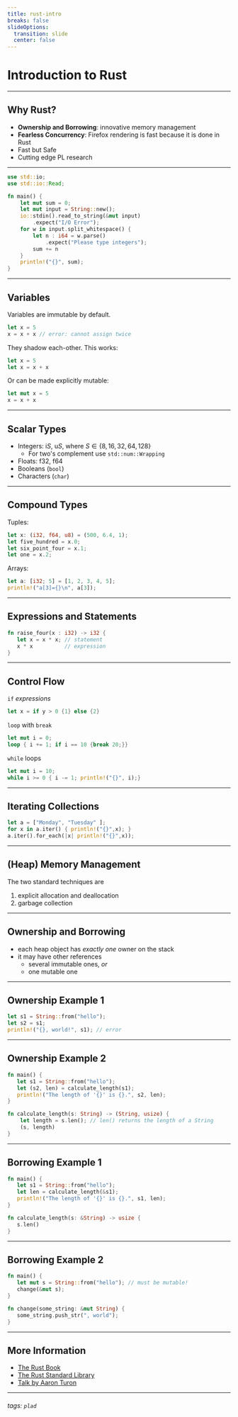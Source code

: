 ```yaml
---
title: rust-intro
breaks: false
slideOptions:
  transition: slide
  center: false
---
```


# Introduction to Rust

---

## Why Rust?

 * **Ownership and Borrowing**: innovative memory management
 * **Fearless Concurrency**: Firefox rendering is fast because it is done in Rust
 * Fast but Safe
 * Cutting edge PL research

---

``` Rust
use std::io;
use std::io::Read;

fn main() {
    let mut sum = 0;
    let mut input = String::new();
    io::stdin().read_to_string(&mut input)
        .expect("I/O Error");
    for w in input.split_whitespace() {
        let n : i64 = w.parse()
            .expect("Please type integers");
        sum += n
    }
    println!("{}", sum);
}
```

---

## Variables

Variables are immutable by default.

``` Rust
let x = 5
x = x + x // error: cannot assign twice
```

They shadow each-other. This works:
``` Rust
let x = 5
let x = x + x
```

Or can be made explicitly mutable:
``` Rust
let mut x = 5
x = x + x
```

---

## Scalar Types

 * Integers: i$S$, u$S$, where $S\in\{8,16,32,64,128\}$
     * For two's complement use `std::num::Wrapping`
 * Floats: f32, f64
 * Booleans (`bool`)
 * Characters (`char`)

---

## Compound Types

Tuples:
```Rust
let x: (i32, f64, u8) = (500, 6.4, 1);
let five_hundred = x.0;
let six_point_four = x.1;
let one = x.2;
```

Arrays:
```Rust
let a: [i32; 5] = [1, 2, 3, 4, 5];
println!("a[3]={}\n", a[3]);
```

---

## Expressions and Statements

```Rust
fn raise_four(x : i32) -> i32 {
   let x = x * x; // statement
   x * x          // expression
}
```

---

## Control Flow

`if` *expressions*
```Rust
let x = if y > 0 {1} else {2}
```

`loop` with `break`
```Rust
let mut i = 0;
loop { i += 1; if i == 10 {break 20;}}
```

`while` loops
```Rust
let mut i = 10;
while i >= 0 { i -= 1; println!("{}", i);}
```

---

## Iterating Collections

```Rust
let a = ["Monday", "Tuesday" ];
for x in a.iter() { println!("{}",x); }
a.iter().for_each(|x| println!("{}",x));
```

---

## (Heap) Memory Management


The two standard techniques are
1. explicit allocation and deallocation
2. garbage collection

---

## Ownership and Borrowing

 * each heap object has *exactly one* owner on the stack
 * it may have other references
     * several immutable ones, *or*
     * one mutable one

---

## Ownership Example 1

```Rust
let s1 = String::from("hello");
let s2 = s1;
println!("{}, world!", s1); // error
```

---

## Ownership Example 2

```Rust
fn main() {
   let s1 = String::from("hello");
   let (s2, len) = calculate_length(s1);
   println!("The length of '{}' is {}.", s2, len);
}

fn calculate_length(s: String) -> (String, usize) {
    let length = s.len(); // len() returns the length of a String
    (s, length)
}
```

---

## Borrowing Example 1

```Rust
fn main() {
   let s1 = String::from("hello");
   let len = calculate_length(&s1);
   println!("The length of '{}' is {}.", s1, len);
}

fn calculate_length(s: &String) -> usize {
   s.len()
}
```

---

## Borrowing Example 2

```Rust
fn main() {
   let mut s = String::from("hello"); // must be mutable!
   change(&mut s);
}

fn change(some_string: &mut String) {
   some_string.push_str(", world");
}
```

---

## More Information

 * [The Rust Book](https://doc.rust-lang.org/book/)
 * [The Rust Standard Library](https://doc.rust-lang.org/std/)
 * [Talk by Aaron Turon](https://www.youtube.com/watch?v=hY0gyzItyEo)

---

###### tags: `plad`

